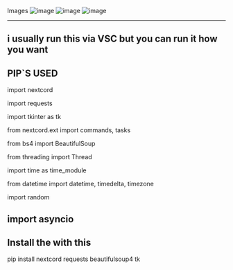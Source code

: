 Images
![image](https://github.com/user-attachments/assets/55f7e136-9fa5-44a3-b61a-41217ba758f8) ![image](https://github.com/user-attachments/assets/fe66933a-e306-4bef-9caf-c83edb7bfd24) ![image](https://github.com/user-attachments/assets/6f46de88-f44a-440c-b403-24ad044e77cd)


-------------------------------------------------
i usually run this via VSC but you can run it how you want
-------------------------------------------------
PIP`S USED
-------------------------------------------------
import nextcord

import requests

import tkinter as tk

from nextcord.ext import commands, tasks

from bs4 import BeautifulSoup

from threading import Thread

import time as time_module

from datetime import datetime, timedelta, timezone

import random

import asyncio
--------------------------------------------------
Install the with this
--------------------------------------------------
pip install nextcord requests beautifulsoup4 tk

